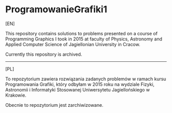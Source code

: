 # ProgramowanieGrafiki1

[EN]

This repository contains solutions to problems presented on a course of Programming Graphics I took in 2015 at faculty of Physics, Astronomy and Applied Computer Science of Jagiellonian University in Cracow.

Currently this repository is archived.

---
[PL]

To repozytorium zawiera rozwiązania zadanych problemów w ramach kursu Programowania Grafiki, który odbyłam w 2015 roku na wydziale Fizyki, Astronomii i Informatyki Stosowanej Uniwersytetu Jagiellońskiego w Krakowie.

Obecnie to repozytorium jest zarchiwizowane.
